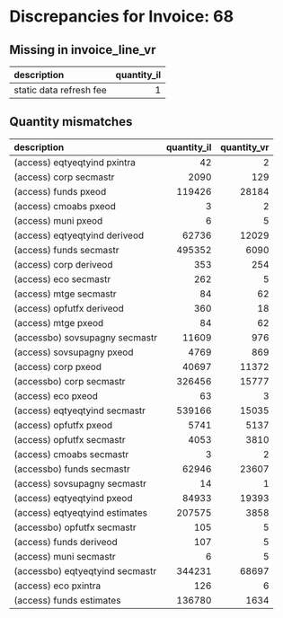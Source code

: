 # Discrepancies for Invoice: 68

## Missing in invoice_line_vr

| description             |   quantity_il |
|:------------------------|--------------:|
| static data refresh fee |             1 |

## Quantity mismatches

| description                     |   quantity_il |   quantity_vr |
|:--------------------------------|--------------:|--------------:|
| (access) eqtyeqtyind pxintra    |            42 |             2 |
| (access) corp secmastr          |          2090 |           129 |
| (access) funds pxeod            |        119426 |         28184 |
| (access) cmoabs pxeod           |             3 |             2 |
| (access) muni pxeod             |             6 |             5 |
| (access) eqtyeqtyind deriveod   |         62736 |         12029 |
| (access) funds secmastr         |        495352 |          6090 |
| (access) corp deriveod          |           353 |           254 |
| (access) eco secmastr           |           262 |             5 |
| (access) mtge secmastr          |            84 |            62 |
| (access) opfutfx deriveod       |           360 |            18 |
| (access) mtge pxeod             |            84 |            62 |
| (accessbo) sovsupagny secmastr  |         11609 |           976 |
| (access) sovsupagny pxeod       |          4769 |           869 |
| (access) corp pxeod             |         40697 |         11372 |
| (accessbo) corp secmastr        |        326456 |         15777 |
| (access) eco pxeod              |            63 |             3 |
| (access) eqtyeqtyind secmastr   |        539166 |         15035 |
| (access) opfutfx pxeod          |          5741 |          5137 |
| (access) opfutfx secmastr       |          4053 |          3810 |
| (access) cmoabs secmastr        |             3 |             2 |
| (accessbo) funds secmastr       |         62946 |         23607 |
| (access) sovsupagny secmastr    |            14 |             1 |
| (access) eqtyeqtyind pxeod      |         84933 |         19393 |
| (access) eqtyeqtyind estimates  |        207575 |          3858 |
| (accessbo) opfutfx secmastr     |           105 |             5 |
| (access) funds deriveod         |           107 |             5 |
| (access) muni secmastr          |             6 |             5 |
| (accessbo) eqtyeqtyind secmastr |        344231 |         68697 |
| (access) eco pxintra            |           126 |             6 |
| (access) funds estimates        |        136780 |          1634 |
